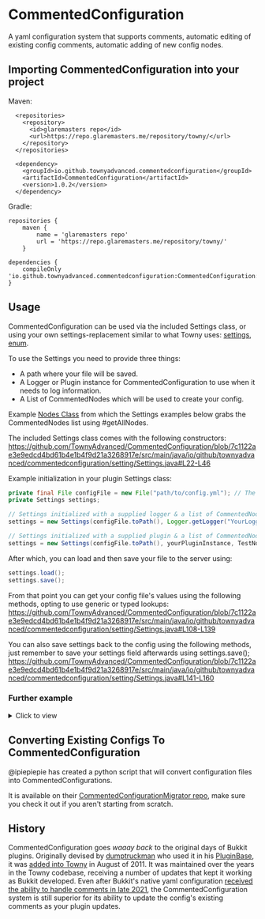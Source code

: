 # CommentedConfiguration

A yaml configuration system that supports comments, automatic editing of existing config comments, automatic adding of new config nodes.

## Importing CommentedConfiguration into your project

Maven:
```
  <repositories>
    <repository>
      <id>glaremasters repo</id>
      <url>https://repo.glaremasters.me/repository/towny/</url>
    </repository>
  </repositories>
```

```
  <dependency>
    <groupId>io.github.townyadvanced.commentedconfiguration</groupId>
    <artifactId>CommentedConfiguration</artifactId>
    <version>1.0.2</version>
  </dependency>
```

Gradle:

```
repositories {
    maven {
        name = 'glaremasters repo'
        url = 'https://repo.glaremasters.me/repository/towny/'
    }

dependencies {
    compileOnly 'io.github.townyadvanced.commentedconfiguration:CommentedConfiguration:1.0.2'
}
```


## Usage

CommentedConfiguration can be used via the included Settings class, or using your own settings-replacement similar to what Towny uses: [settings](https://github.com/TownyAdvanced/Towny/blob/master/src/com/palmergames/bukkit/towny/TownySettings.java), [enum](https://github.com/TownyAdvanced/Towny/blob/master/src/com/palmergames/bukkit/config/ConfigNodes.java).

To use the Settings you need to provide three things:
- A path where your file will be saved.
- A Logger or Plugin instance for CommentedConfiguration to use when it needs to log information. 
- A List of CommentedNodes which will be used to create your config.

Example [Nodes Class](https://github.com/TownyAdvanced/CommentedConfiguration/blob/main/src/test/java/io/github/townyadvanced/commentedconfiguration/TestNodes.java) from which the Settings examples below grabs the CommentedNodes list using #getAllNodes.

The included Settings class comes with the following constructors:
https://github.com/TownyAdvanced/CommentedConfiguration/blob/7c1122ae3e9edcd4bd61b4e1b4f9d21a3268917e/src/main/java/io/github/townyadvanced/commentedconfiguration/setting/Settings.java#L22-L46

Example initialization in your plugin Settings class:
```java
private final File configFile = new File("path/to/config.yml"); // The destination you want your config.yml saved to.
private Settings settings;

// Settings initialized with a supplied logger & a list of CommentedNodes.
settings = new Settings(configFile.toPath(), Logger.getLogger("YourLoggerNameHere"), TestNodes.getAllNodes());

// Settings initialized with a supplied plugin & a list of CommentedNodes.
settings = new Settings(configFile.toPath(), yourPluginInstance, TestNodes.getAllNodes());
```

After which, you can load and then save your file to the server using:
```java
settings.load();
settings.save();
```

From that point you can get your config file's values using the following methods, opting to use generic or typed lookups:
https://github.com/TownyAdvanced/CommentedConfiguration/blob/7c1122ae3e9edcd4bd61b4e1b4f9d21a3268917e/src/main/java/io/github/townyadvanced/commentedconfiguration/setting/Settings.java#L108-L139

You can also save settings back to the config using the following methods, just remember to save your settings field afterwards using settings.save();
https://github.com/TownyAdvanced/CommentedConfiguration/blob/7c1122ae3e9edcd4bd61b4e1b4f9d21a3268917e/src/main/java/io/github/townyadvanced/commentedconfiguration/setting/Settings.java#L141-L160

### Further example

<details><summary>Click to view</summary>

Main
```java
package org.example;

import java.nio.file.Path;
import java.util.Arrays;
import java.util.logging.Logger;

import io.github.townyadvanced.commentedconfiguration.setting.Settings;

public class Main {
    public static void main(String[] args) {
        final Path file = Path.of("/home/ben10/Desktop/config.yml");
        final Settings settings = new Settings(file, Logger.getLogger("TEST"), TestNodes.getAllNodes());
        if (!settings.load()) {
            System.out.println("Failed to load config");
            return;
        }
        System.out.println("Loaded config");
        System.out.println(settings.get(TestNodes.BOOLEAN_NODE));
        System.out.println(settings.get(TestNodes.STRING_NODE));
        System.out.println(settings.get(TestNodes.LOCATION_NODE));
        settings.save();
        System.out.println("Saved config");

        final Path enumFile = Path.of("/home/ben10/Desktop/enumconfig.yml");
        final Settings enumSettings = new Settings(enumFile, Logger.getLogger("ENUMTEST"), Arrays.asList(TestEnumNodes.values()));
        if (!enumSettings.load()) {
            System.out.println("Failed to load enumconfig");
            return;
        }
        System.out.println("Loaded enumconfig");
        System.out.println(enumSettings.get(TestEnumNodes.TEST_BOOLEAN));
        System.out.println(enumSettings.get(TestEnumNodes.TEST_STRING));
        System.out.println(enumSettings.get(TestEnumNodes.TEST_LOCATION));
        enumSettings.save();
        System.out.println("Saved enumconfig");
    }
}
```

TestEnumNodes
```java
package org.example;

import io.github.townyadvanced.commentedconfiguration.setting.ValueNode;
import org.bukkit.Location;
import org.jetbrains.annotations.NotNull;
import org.jetbrains.annotations.Nullable;

public enum TestEnumNodes implements ValueNode {
    TEST_BOOLEAN(
            "test.boolean",
            true,
            new String[] {"# This is a test boolean.", "# It is true by default."}
    ),
    TEST_STRING(
            "test.string",
            "Hello, world!",
            new String[] {"# This is a test string.", "# It is \"Hello, world!\" by default."}
    ),
    TEST_LOCATION(
            "test.location",
            new Location(null, 0, 0, 0),
            new String[] {"# This is a test location.", "# It is (0, 0, 0) by default."}
    ),
    ;

    private final String path;
    private final Object defaultValue;
    private final String[] comments;

    TestEnumNodes(String path, Object defaultValue, String[] comments) {
        this.path = path;
        this.defaultValue = defaultValue;
        this.comments = comments;
    }

    @Override
    public @NotNull String getPath() {
        return path;
    }

    @Override
    public @Nullable Object getDefaultValue() {
        return defaultValue;
    }

    @Override
    public @NotNull String[] getComments() {
        return comments;
    }
}
```

TestNodes
```java
package org.example;

import java.util.ArrayList;
import java.util.List;

import io.github.townyadvanced.commentedconfiguration.setting.CommentedNode;
import io.github.townyadvanced.commentedconfiguration.setting.SimpleNode;
import io.github.townyadvanced.commentedconfiguration.setting.TypedValueNode;
import org.bukkit.Location;

public class TestNodes {
    private static final List<CommentedNode> nodes = new ArrayList<>();

    private static <T> TypedValueNode<T> node(TypedValueNode<T> node) {
        nodes.add(node);
        return node;
    }

    public static final TypedValueNode<Boolean> BOOLEAN_NODE = node(SimpleNode.builder("test.boolean", Boolean.class)
            .defaultValue(true)
            .comment("This is a boolean")
            .build());

    public static final TypedValueNode<String> STRING_NODE = node(SimpleNode.builder("test.string", String.class)
            .defaultValue("default")
            .comment("This is a string")
            .build());

    public static final TypedValueNode<Location> LOCATION_NODE = node(SimpleNode.builder("test.location", Location.class)
            .defaultValue(new Location(null, 0, 0, 0))
            .comment("This is a location")
            .build());

    public static List<CommentedNode> getAllNodes() {
        return nodes;
    }
}
```


</details>

## Converting Existing Configs To CommentedConfiguration

@ipiepiepie has created a python script that will convert configuration files into CommentedConfigurations.

It is available on their [CommentedConfigurationMigrator repo](https://github.com/ipiepiepie/CommentedConfigurationMigrator), make sure you check it out if you aren't starting from scratch.
  
## History

CommentedConfiguration goes *waaay back* to the original days of Bukkit plugins. Originally devised by [dumptruckman](https://github.com/dumptruckman) who used it in his [PluginBase](https://github.com/dumptruckman/PluginBase), it was [added into Towny](https://github.com/TownyAdvanced/Towny/commit/9de37765a69c92d9fe8ffe94cb62c5c7f250c6c5) in August of 2011. It was maintained over the years in the Towny codebase, receiving a number of updates that kept it working as Bukkit developed. Even after Bukkit's native yaml configuration [received the ability to handle comments in late 2021](https://hub.spigotmc.org/stash/projects/SPIGOT/repos/bukkit/commits/3e2dd2bc120754ea4db193e878050d0eb31a6894#src/main/java/org/bukkit/configuration/file/YamlConfiguration.java), the CommentedConfiguration system is still superior for its ability to update the config's existing comments as your plugin updates.

